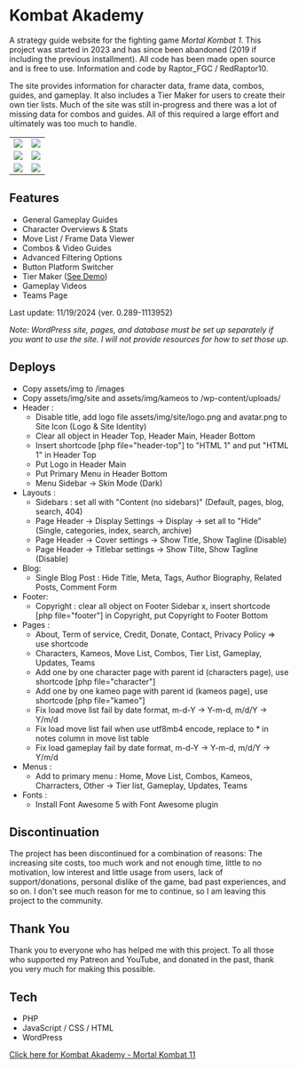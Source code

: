 # Kombat Akademy
A strategy guide website for the fighting game *Mortal Kombat 1*. This project was started in 2023 and has since been abandoned (2019 if including the previous installment). All code has been made open source and is free to use. Information and code by Raptor_FGC / RedRaptor10.

The site provides information for character data, frame data, combos, guides, and gameplay. It also includes a Tier Maker for users to create their own tier lists. Much of the site was still in-progress and there was a lot of missing data for combos and guides. All of this required a large effort and ultimately was too much to handle.

|     |     |
| --- | --- |
| ![](/screenshots/character-1.jpg) | ![](/screenshots/character-2.jpg) |
| ![](/screenshots/move-list-table.jpg) | ![](/screenshots/combos.jpg) |
| ![](/screenshots/characters.jpg) | ![](/screenshots/tier-maker.jpg) |

## Features
- General Gameplay Guides
- Character Overviews & Stats
- Move List / Frame Data Viewer
- Combos & Video Guides
- Advanced Filtering Options
- Button Platform Switcher
- Tier Maker ([See Demo](https://redraptor10.github.io/Tier-Maker-MK1/))
- Gameplay Videos
- Teams Page

Last update: 11/19/2024 (ver. 0.289-1113952)

*Note: WordPress site, pages, and database must be set up separately if you want to use the site. I will not provide resources for how to set those up.*

## Deploys
- Copy assets/img to /images
- Copy assets/img/site and assets/img/kameos to /wp-content/uploads/
- Header :
    + Disable title, add logo file assets/img/site/logo.png and avatar.png to Site Icon (Logo & Site Identity)
    + Clear all object in Header Top, Header Main, Header Bottom
    + Insert shortcode [php file="header-top"] to "HTML 1" and put "HTML 1" in Header Top
    + Put Logo in Header Main
    + Put Primary Menu in Header Bottom
    + Menu Sidebar -> Skin Mode (Dark)
- Layouts :
    + Sidebars : set all with "Content (no sidebars)" (Default, pages, blog, search, 404)
    + Page Header -> Display Settings -> Display -> set all to "Hide" (Single, categories, index, search, archive)
    + Page Header -> Cover settings -> Show Title, Show Tagline (Disable)
    + Page Header -> Titlebar settings -> Show Tilte, Show Tagline (Disable)
- Blog:
    + Single Blog Post : Hide Title, Meta, Tags, Author Biography, Related Posts, Comment Form
- Footer:
    + Copyright : clear all object on Footer Sidebar x, insert shortcode [php file="footer"] in Copyright, put Copyright to Footer Bottom
- Pages :
    + About, Term of service, Credit, Donate, Contact, Privacy Policy => use shortcode
    + Characters, Kameos, Move List, Combos, Tier List, Gameplay, Updates, Teams
    + Add one by one character page with parent id (characters page), use shortcode [php file="character"]
    + Add one by one kameo page with parent id (kameos page), use shortcode [php file="kameo"]
    + Fix load move list fail by date format, m-d-Y -> Y-m-d, m/d/Y -> Y/m/d
    + Fix load move list fail when use utf8mb4 encode, replace to * in notes column in move list table
    + Fix load gameplay fail by date format, m-d-Y -> Y-m-d, m/d/Y -> Y/m/d
- Menus :
    + Add to primary menu : Home, Move List, Combos, Kameos, Charracters, Other -> Tier list, Gameplay, Updates, Teams
- Fonts :
    + Install Font Awesome 5 with Font Awesome plugin


## Discontinuation
The project has been discontinued for a combination of reasons: The increasing site costs, too much work and not enough time, little to no motivation, low interest and little usage from users, lack of support/donations, personal dislike of the game, bad past experiences, and so on. I don't see much reason for me to continue, so I am leaving this project to the community.

## Thank You
Thank you to everyone who has helped me with this project. To all those who supported my Patreon and YouTube, and donated in the past, thank you very much for making this possible.

## Tech
- PHP
- JavaScript / CSS / HTML
- WordPress

[Click here for Kombat Akademy - Mortal Kombat 11](https://github.com/RedRaptor10/kombat-akademy-mk11)

